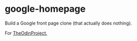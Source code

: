 # google-homepage

Build a Google front page clone (that actually does nothing).

For [TheOdinProject.](http://theodinproject.com)
